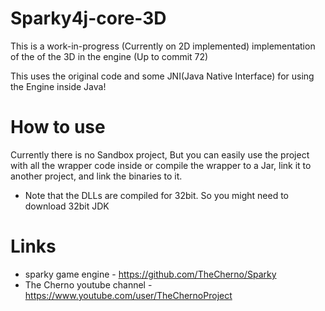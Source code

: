 # Sparky4j-core-3D
This is a work-in-progress (Currently on 2D implemented) implementation of the of the 3D in the engine (Up to commit 72)

This uses the original code and some JNI(Java Native Interface) for using the Engine inside Java!

# How to use
Currently there is no Sandbox project, But you can easily use the project with all the wrapper code inside or compile the wrapper to a Jar, link it to another project, and link the binaries to it.

* Note that the DLLs are compiled for 32bit. So you might need to download 32bit JDK

# Links
* sparky game engine - https://github.com/TheCherno/Sparky
* The Cherno youtube channel - https://www.youtube.com/user/TheChernoProject
